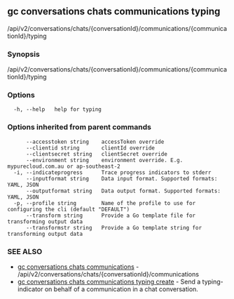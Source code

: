 ## gc conversations chats communications typing

/api/v2/conversations/chats/{conversationId}/communications/{communicationId}/typing

### Synopsis

/api/v2/conversations/chats/{conversationId}/communications/{communicationId}/typing

### Options

```
  -h, --help   help for typing
```

### Options inherited from parent commands

```
      --accesstoken string    accessToken override
      --clientid string       clientId override
      --clientsecret string   clientSecret override
      --environment string    environment override. E.g. mypurecloud.com.au or ap-southeast-2
  -i, --indicateprogress      Trace progress indicators to stderr
      --inputformat string    Data input format. Supported formats: YAML, JSON
      --outputformat string   Data output format. Supported formats: YAML, JSON
  -p, --profile string        Name of the profile to use for configuring the cli (default "DEFAULT")
      --transform string      Provide a Go template file for transforming output data
      --transformstr string   Provide a Go template string for transforming output data
```

### SEE ALSO

* [gc conversations chats communications](gc_conversations_chats_communications.html)	 - /api/v2/conversations/chats/{conversationId}/communications
* [gc conversations chats communications typing create](gc_conversations_chats_communications_typing_create.html)	 - Send a typing-indicator on behalf of a communication in a chat conversation.


